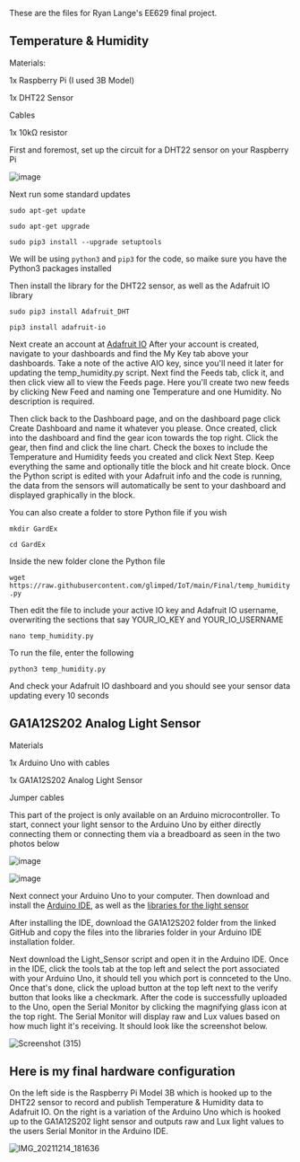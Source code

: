 These are the files for Ryan Lange's EE629 final project. 


## Temperature & Humidity

Materials:

1x Raspberry Pi (I used 3B Model)

1x DHT22 Sensor

Cables

1x 10kΩ resistor




First and foremost, set up the circuit for a DHT22 sensor on your Raspberry Pi

![image](https://user-images.githubusercontent.com/53006579/145725288-2e44a265-50a2-4bb3-addc-9131c9e5e298.png)

Next run some standard updates

`sudo apt-get update`

`sudo apt-get upgrade`

`sudo pip3 install --upgrade setuptools`


We will be using `python3` and `pip3` for the code, so maike sure you have the Python3 packages installed


Then install the library for the DHT22 sensor, as well as the Adafruit IO library

`sudo pip3 install Adafruit_DHT`

`pip3 install adafruit-io`


Next create an account at [Adafruit IO](https://io.adafruit.com)
After your account is created, navigate to your dashboards and find the My Key tab above your dashboards. Take a note of the active AIO key, since you'll need it later for updating the temp_humidity.py script. Next find the Feeds tab, click it, and then click view all to view the Feeds page. Here you'll create two new feeds by clicking New Feed and naming one Temperature and one Humidity. No description is required. 

Then click back to the Dashboard page, and on the dashboard page click Create Dashboard and name it whatever you please. Once created, click into the dashboard and find the gear icon towards the top right. Click the gear, then find and click the line chart. Check the boxes to include the Temperature and Humidity feeds you created and click Next Step. Keep everything the same and optionally title the block and hit create block. Once the Python script is edited with your Adafruit info and the code is running, the data from the sensors will automatically be sent to your dashboard and displayed graphically in the block.


You can also create a folder to store Python file if you wish

`mkdir GardEx`

`cd GardEx`


Inside the new folder clone the Python file

`wget https://raw.githubusercontent.com/glimped/IoT/main/Final/temp_humidity.py`


Then edit the file to include your active IO key and Adafruit IO username, overwriting the sections that say YOUR_IO_KEY and YOUR_IO_USERNAME 

`nano temp_humidity.py`


To run the file, enter the following

`python3 temp_humidity.py`


And check your Adafruit IO dashboard and you should see your sensor data updating every 10 seconds




## GA1A12S202 Analog Light Sensor

Materials

1x Arduino Uno with cables

1x GA1A12S202 Analog Light Sensor

Jumper cables



This part of the project is only available on an Arduino microcontroller. To start, connect your light sensor to the Arduino Uno by either directly connecting them or connecting them via a breadboard as seen in the two photos below

![image](https://user-images.githubusercontent.com/53006579/146092549-bc2f63f0-8a3b-4987-8566-4ecacd52a668.png)


![image](https://user-images.githubusercontent.com/53006579/146092567-6cc7ede4-1804-4b36-8974-6379c4103a59.png)



Next connect your Arduino Uno to your computer. Then download and install the [Arduino IDE](https://www.arduino.cc/en/software), as well as the [libraries for the light sensor](https://github.com/arduinolearning/Arduino-Libraries/tree/master/GA1A12S202)

After installing the IDE, download the GA1A12S202 folder from the linked GitHub and copy the files into the libraries folder in your Arduino IDE installation folder. 

Next download the Light_Sensor script and open it in the Arduino IDE. Once in the IDE, click the tools tab at the top left and select the port associated with your Arduino Uno, it should tell you which port is connceted to the Uno. Once that's done, click the upload button at the top left next to the verify button that looks like a checkmark. After the code is successfully uploaded to the Uno, open the Serial Monitor by clicking the magnifying glass icon at the top right. The Serial Monitor will display raw and Lux values based on how much light it's receiving. It should look like the screenshot below.



![Screenshot (315)](https://user-images.githubusercontent.com/53006579/146093958-a1f2c702-0605-4da6-86b2-bae13fed39eb.png)




## Here is my final hardware configuration

On the left side is the Raspberry Pi Model 3B which is hooked up to the DHT22 sensor to record and publish Temperature & Humidity data to Adafruit IO. On the right is a variation of the Arduino Uno which is hooked up to the GA1A12S202 light sensor and outputs raw and Lux light values to the users Serial Monitor in the Arduino IDE.


![IMG_20211214_181636](https://user-images.githubusercontent.com/53006579/146095049-3b0f559f-e68a-4591-903f-b5768fa04ea3.jpg)


